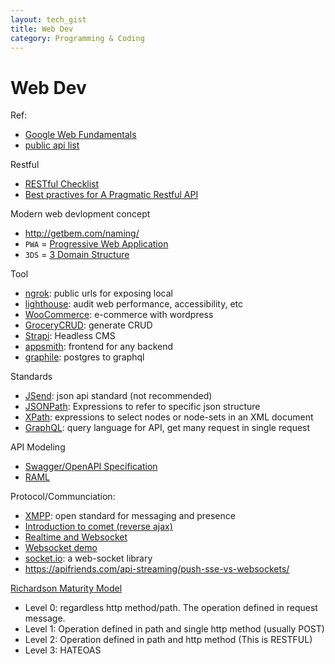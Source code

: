 ```yaml
---
layout: tech_gist
title: Web Dev
category: Programming & Coding
---
```


# Web Dev


Ref:
- [Google Web Fundamentals](https://developers.google.com/web/fundamentals)
- [public api list](https://github.com/toddmotto/public-apis)

Restful
- [RESTful Checklist](https://blog.mwaysolutions.com/2014/06/05/10-best-practices-for-better-restful-api/)
- [Best practives for A Pragmatic Restful API](https://www.vinaysahni.com/best-practices-for-a-pragmatic-restful-api)

Modern web devlopment concept
- <http://getbem.com/naming/>
- `PWA` = [Progressive Web Application](https://en.wikipedia.org/wiki/Progressive_web_applications)
- `3DS` = [3 Domain Structure](https://securionpay.com/blog/3d-secure/)


Tool
- [ngrok](https://ngrok.com/): public urls for exposing local
- [lighthouse](https://developers.google.com/web/tools/lighthouse/): audit web performance, accessibility, etc
- [WooCommerce](https://woocommerce.com/): e-commerce with wordpress
- [GroceryCRUD](https://www.grocerycrud.com/): generate CRUD
- [Strapi](https://strapi.io/): Headless CMS
- [appsmith](https://github.com/appsmithorg/appsmith): frontend for any backend
- [graphile](https://www.graphile.org/): postgres to graphql

Standards
- [JSend](https://github.com/omniti-labs/jsend): json api standard (not recommended)
- [JSONPath](http://jsonpath.com/): Expressions to refer to specific json structure
- [XPath](https://www.w3schools.com/xml/xpath_intro.asp): expressions to select nodes or node-sets in an XML document
- [GraphQL](https://graphql.org/): query language for API, get many request in single request

API Modeling
- [Swagger/OpenAPI Specification](https://swagger.io/specification/)
- [RAML](https://raml.org/)

Protocol/Communciation:
- [XMPP](https://xmpp.org/): open standard for messaging and presence
- [Introduction to comet (reverse ajax)](https://www.ibm.com/developerworks/library/wa-reverseajax1/index.html)
- [Realtime and Websocket](https://www.slideshare.net/peterlubbers/html5-real-time-and-websocket/88-Types_of_Proxy_Servers_httpwwwinfoqcomarticlesWebSocketsProxyServers)
- [Websocket demo](https://www.websocket.org/index.html)
- [socket.io](https://socket.io/): a web-socket library
- <https://apifriends.com/api-streaming/push-sse-vs-websockets/>

[Richardson Maturity Model](https://martinfowler.com/articles/richardsonMaturityModel.html)
- Level 0: regardless http method/path. The operation defined in request message.
- Level 1: Operation defined in path and single http method (usually POST)
- Level 2: Operation defined in path and http method (This is RESTFUL)
- Level 3: HATEOAS







